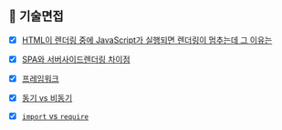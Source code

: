 ## 🦾 기술면접
- [x] [HTML이 렌더링 중에 JavaScript가 실행되면 렌더링이 멈추는데 그 이유는](https://velog.io/@fromzoo/HTML%EB%A0%8C%EB%8D%94%EB%A7%81-%EC%A4%91-%EC%9E%90%EB%B0%94%EC%8A%A4%ED%81%AC%EB%A6%BD%ED%8A%B8%EB%A5%BC-%EB%A7%8C%EB%82%9C%EB%8B%A4%EB%A9%B4)
- [x] [SPA와 서버사이드렌더링 차이점](https://velog.io/@fromzoo/SSR-vs-SPA)
- [x] [프레임워크](https://velog.io/@fromzoo/%ED%94%84%EB%A0%88%EC%9E%84%EC%9B%8C%ED%81%AC)
- [x] [동기 vs 비동기]()
- [x] [`import` vs `require`](https://velog.io/@fromzoo/require-vs-import)

